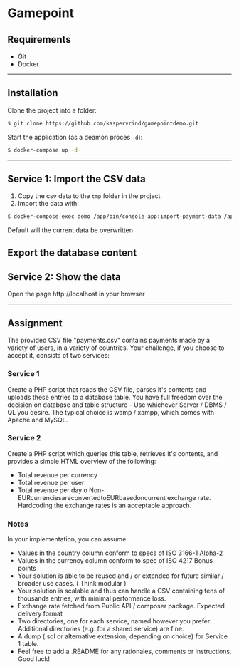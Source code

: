 Gamepoint
======

## Requirements
- Git 
- Docker

---

## Installation
Clone the project into a folder:
```bash
$ git clone https://github.com/kaspervrind/gamepointdemo.git
```

Start the application (as a deamon proces `-d`):
```bash
$ docker-compose up -d
```

---

## Service 1: Import the CSV data
1. Copy the csv data to the `tmp` folder in the project
2. Import the data with:
```bash
$ docker-compose exec demo /app/bin/console app:import-payment-data /app/tmp/[ your CSV data file]
```

Default will the current data be overwritten


## Export the database content

## Service 2: Show the data
Open the page http://localhost in your browser


---


## Assignment
The provided CSV file "payments.csv" contains payments made by a variety of users, in a variety of countries.
Your challenge, if you choose to accept it, consists of two services:

### Service 1
Create a PHP script that reads the CSV file, parses it's contents and uploads these entries to a database table.
You have full freedom over the decision on database and table structure - Use whichever Server / DBMS / QL you desire. The typical choice is wamp / xampp, which comes with Apache and MySQL.

### Service 2
Create a PHP script which queries this table, retrieves it's contents, and provides a simple HTML overview of the following:
- Total revenue per currency
- Total revenue per user
- Total revenue per day
o Non-EURcurrenciesareconvertedtoEURbasedoncurrent exchange rate. Hardcoding the exchange rates is an acceptable approach.

### Notes
In your implementation, you can assume:
- Values in the country column conform to specs of ISO 3166-1 Alpha-2
- Values in the currency column conform to spec of ISO 4217 Bonus points
- Your solution is able to be reused and / or extended for future similar / broader use cases. ( Think modular )
- Your solution is scalable and thus can handle a CSV containing tens of thousands entries, with minimal performance loss.
- Exchange rate fetched from Public API / composer package. Expected delivery format
- Two directories, one for each service, named however you prefer. Additional directories (e.g. for a shared service) are fine.
- A dump (.sql or alternative extension, depending on choice) for Service 1 table.
- Feel free to add a .README for any rationales, comments or instructions. Good luck!

